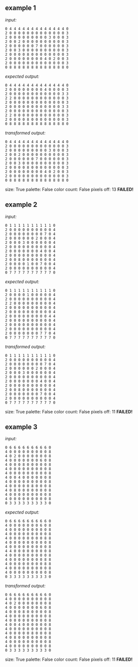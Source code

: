 
## example 1
*input:*
```
0 4 4 4 4 4 4 4 4 4 4 4 4 4 0
2 0 0 0 0 0 0 0 0 0 0 0 0 0 3
2 0 0 0 0 0 0 0 0 0 3 0 0 0 3
2 0 0 2 0 0 0 0 0 0 0 0 0 0 3
2 0 0 0 0 0 0 7 0 0 0 0 0 0 3
2 0 0 3 0 0 0 0 0 0 0 0 0 0 3
2 0 0 0 0 8 0 0 0 0 0 0 0 0 3
2 0 0 0 0 0 0 0 0 4 0 2 0 0 3
2 0 0 0 0 0 0 0 0 0 0 0 0 0 3
0 8 8 8 8 8 8 8 8 8 8 8 8 8 0
```
*expected output:*
```
0 4 4 4 4 4 4 4 4 4 4 4 4 4 0
2 0 0 0 0 0 0 0 0 4 0 0 0 0 3
2 0 0 0 0 0 0 0 0 0 0 0 0 3 3
2 2 0 0 0 0 0 0 0 0 0 0 0 0 3
2 0 0 0 0 0 0 0 0 0 0 0 0 0 3
2 0 0 0 0 0 0 0 0 0 0 0 0 3 3
2 0 0 0 0 0 0 0 0 0 0 0 0 0 3
2 2 0 0 0 0 0 0 0 0 0 0 0 0 3
2 0 0 0 0 8 0 0 0 0 0 0 0 0 3
0 8 8 8 8 8 8 8 8 8 8 8 8 8 0
```
*transformed output:*
```
0 4 4 4 4 4 4 4 4 4 4 4 4 4 0
2 0 0 0 0 0 0 0 0 0 0 0 0 0 3
2 0 0 0 0 0 0 0 0 0 3 0 0 0 3
2 0 0 2 0 0 0 0 0 0 0 0 0 0 3
2 0 0 0 0 0 0 7 0 0 0 0 0 0 3
2 0 0 3 0 0 0 0 0 0 0 0 0 0 3
2 0 0 0 0 8 0 0 0 0 0 0 0 0 3
2 0 0 0 0 0 0 0 0 4 0 2 0 0 3
2 0 0 0 0 0 0 0 0 0 0 0 0 0 3
0 8 8 8 8 8 8 8 8 8 8 8 8 8 0
```
size: True
palette: False
color count: False
pixels off: 13
**FAILED!**

## example 2
*input:*
```
0 1 1 1 1 1 1 1 1 1 1 0
2 0 0 0 0 0 0 0 0 0 0 4
2 0 0 0 0 0 0 0 0 7 0 4
2 0 0 0 0 0 0 2 0 0 0 4
2 0 0 0 3 0 0 0 0 0 0 4
2 0 0 0 0 0 0 0 0 0 0 4
2 0 0 0 0 0 0 0 4 0 0 4
2 0 0 0 0 0 0 0 0 0 0 4
2 0 0 8 0 0 0 0 0 0 0 4
2 0 0 0 0 1 0 0 7 0 0 4
2 0 0 0 0 0 0 0 0 0 0 4
0 7 7 7 7 7 7 7 7 7 7 0
```
*expected output:*
```
0 1 1 1 1 1 1 1 1 1 1 0
2 0 0 0 0 1 0 0 0 0 0 4
2 0 0 0 0 0 0 0 0 0 0 4
2 2 0 0 0 0 0 0 0 0 0 4
2 0 0 0 0 0 0 0 0 0 0 4
2 0 0 0 0 0 0 0 0 0 0 4
2 0 0 0 0 0 0 0 0 0 4 4
2 0 0 0 0 0 0 0 0 0 0 4
2 0 0 0 0 0 0 0 0 0 0 4
2 0 0 0 0 0 0 0 0 0 0 4
2 0 0 0 0 0 0 0 7 7 0 4
0 7 7 7 7 7 7 7 7 7 7 0
```
*transformed output:*
```
0 1 1 1 1 1 1 1 1 1 1 0
2 0 0 0 0 0 0 0 0 0 0 4
2 0 0 0 0 0 0 0 0 7 0 4
2 0 0 0 0 0 0 2 0 0 0 4
2 0 0 0 3 0 0 0 0 0 0 4
2 0 0 0 0 0 0 0 0 0 0 4
2 0 0 0 0 0 0 0 4 0 0 4
2 0 0 0 0 0 0 0 0 0 0 4
2 0 0 8 0 0 0 0 0 0 0 4
2 0 0 0 0 0 0 0 7 0 0 4
2 0 0 0 0 0 0 0 0 0 0 4
0 7 7 7 7 7 7 7 7 7 7 0
```
size: True
palette: False
color count: False
pixels off: 11
**FAILED!**

## example 3
*input:*
```
0 6 6 6 6 6 6 6 6 6 0
4 0 0 0 0 0 0 0 0 0 8
4 0 2 0 0 0 0 0 0 0 8
4 0 0 0 0 0 0 0 6 0 8
4 0 0 0 8 0 0 0 0 0 8
4 0 0 0 0 0 0 0 0 0 8
4 0 0 0 0 0 0 0 0 0 8
4 0 0 4 0 0 0 0 0 0 8
4 0 0 0 0 0 0 0 0 0 8
4 0 0 0 0 0 8 0 0 0 8
4 0 8 0 0 0 0 0 0 0 8
4 0 0 0 0 0 0 0 0 0 8
4 0 0 0 0 0 0 0 0 0 8
0 3 3 3 3 3 3 3 3 3 0
```
*expected output:*
```
0 6 6 6 6 6 6 6 6 6 0
4 0 0 0 0 0 0 0 6 0 8
4 0 0 0 0 0 0 0 0 0 8
4 0 0 0 0 0 0 0 0 0 8
4 0 0 0 0 0 0 0 0 8 8
4 0 0 0 0 0 0 0 0 0 8
4 0 0 0 0 0 0 0 0 0 8
4 4 0 0 0 0 0 0 0 0 8
4 0 0 0 0 0 0 0 0 0 8
4 0 0 0 0 0 0 0 0 8 8
4 0 0 0 0 0 0 0 0 8 8
4 0 0 0 0 0 0 0 0 0 8
4 0 0 0 0 0 0 0 0 0 8
0 3 3 3 3 3 3 3 3 3 0
```
*transformed output:*
```
0 6 6 6 6 6 6 6 6 6 0
4 0 0 0 0 0 0 0 0 0 8
4 0 2 0 0 0 0 0 0 0 8
4 0 0 0 0 0 0 0 6 0 8
4 0 0 0 8 0 0 0 0 0 8
4 0 0 0 0 0 0 0 0 0 8
4 0 0 0 0 0 0 0 0 0 8
4 0 0 4 0 0 0 0 0 0 8
4 0 0 0 0 0 0 0 0 0 8
4 0 0 0 0 0 8 0 0 0 8
4 0 8 0 0 0 0 0 0 0 8
4 0 0 0 0 0 0 0 0 0 8
4 0 0 0 0 0 0 0 0 0 8
0 3 3 3 3 3 3 3 3 3 0
```
size: True
palette: False
color count: False
pixels off: 11
**FAILED!**
